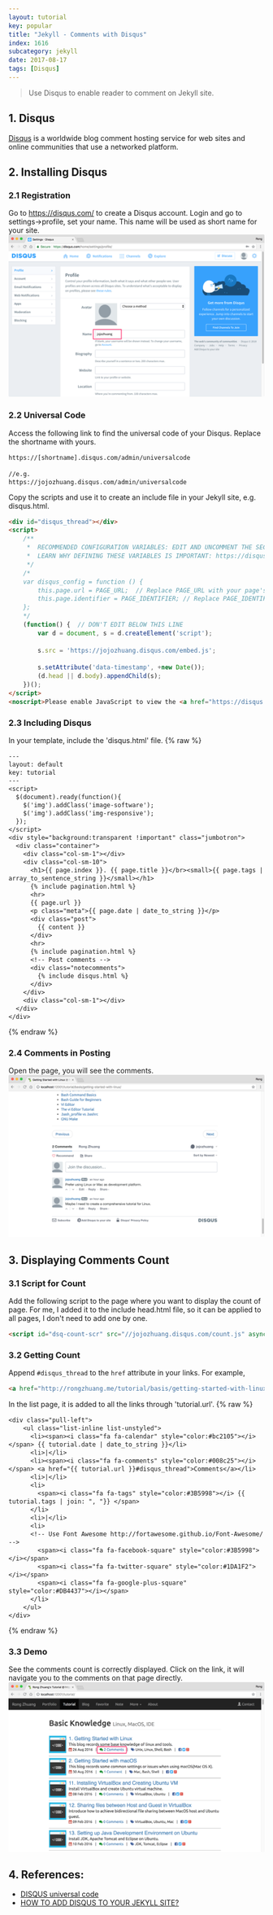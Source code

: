 ```yaml
---
layout: tutorial
key: popular
title: "Jekyll - Comments with Disqus"
index: 1616
subcategory: jekyll
date: 2017-08-17
tags: [Disqus]
---
```


> Use Disqus to enable reader to comment on Jekyll site.

## 1. Disqus
[Disqus](https://disqus.com/) is a worldwide blog comment hosting service for web sites and online communities that use a networked platform.

## 2. Installing Disqus
### 2.1 Registration
Go to https://disqus.com/ to create a Disqus account. Login and go to settings->profile, set your name. This name will be used as short name for your site.
![image](/public/images/jekyll/1611/account.png)
### 2.2 Universal Code
Access the following link to find the universal code of your Disqus. Replace the shortname with yours.
```raw
https://[shortname].disqus.com/admin/universalcode

//e.g.
https://jojozhuang.disqus.com/admin/universalcode
```
Copy the scripts and use it to create an include file in your Jekyll site, e.g. disqus.html.
```html
<div id="disqus_thread"></div>
<script>
    /**
     *  RECOMMENDED CONFIGURATION VARIABLES: EDIT AND UNCOMMENT THE SECTION BELOW TO INSERT DYNAMIC VALUES FROM YOUR PLATFORM OR CMS.
     *  LEARN WHY DEFINING THESE VARIABLES IS IMPORTANT: https://disqus.com/admin/universalcode/#configuration-variables
     */
    /*
    var disqus_config = function () {
        this.page.url = PAGE_URL;  // Replace PAGE_URL with your page's canonical URL variable
        this.page.identifier = PAGE_IDENTIFIER; // Replace PAGE_IDENTIFIER with your page's unique identifier variable
    };
    */
    (function() {  // DON'T EDIT BELOW THIS LINE
        var d = document, s = d.createElement('script');

        s.src = 'https://jojozhuang.disqus.com/embed.js';

        s.setAttribute('data-timestamp', +new Date());
        (d.head || d.body).appendChild(s);
    })();
</script>
<noscript>Please enable JavaScript to view the <a href="https://disqus.com/?ref_noscript" rel="nofollow">comments powered by Disqus.</a></noscript>
```
### 2.3 Including Disqus
In your template, include the 'disqus.html' file.
{% raw %}
```raw
---
layout: default
key: tutorial
---
<script>
  $(document).ready(function(){
    $('img').addClass('image-software');
    $('img').addClass('img-responsive');
  });
</script>
<div style="background:transparent !important" class="jumbotron">
  <div class="container">
    <div class="col-sm-1"></div>
    <div class="col-sm-10">
      <h1>{{ page.index }}. {{ page.title }}</br><small>{{ page.tags | array_to_sentence_string }}</small></h1>
      {% include pagination.html %}
      <hr>
      {{ page.url }}
      <p class="meta">{{ page.date | date_to_string }}</p>
      <div class="post">
        {{ content }}
      </div>
      <hr>
      {% include pagination.html %}
      <!-- Post comments -->
      <div class="notecomments">
        {% include disqus.html %}
      </div>
    </div>
    <div class="col-sm-1"></div>
  </div>
</div>
```
{% endraw %}
### 2.4 Comments in Posting
Open the page, you will see the comments.
![image](/public/images/jekyll/1611/comments.png)

## 3. Displaying Comments Count
### 3.1 Script for Count
Add the following script to the page where you want to display the count of page. For me, I added it to the include head.html file, so it can be applied to all pages, I don't need to add one by one.
```html
<script id="dsq-count-scr" src="//jojozhuang.disqus.com/count.js" async></script>
```
### 3.2 Getting Count
Append `#disqus_thread` to the `href` attribute in your links. For example,
```html
<a href="http://rongzhuang.me/tutorial/basis/getting-started-with-linux/#disqus_thread">Comments</a>
```
In the list page, it is added to all the links through 'tutorial.url'.
{% raw %}
```raw
<div class="pull-left">
    <ul class="list-inline list-unstyled">
      <li><span><i class="fa fa-calendar" style="color:#bc2105"></i></span> {{ tutorial.date | date_to_string }}</li>
      <li>|</li>
      <li><span><i class="fa fa-comments" style="color:#008c25"></i></span> <a href="{{ tutorial.url }}#disqus_thread">Comments</a></li>
      <li>|</li>
      <li>
        <span><i class="fa fa-tags" style="color:#3B5998"></i> {{ tutorial.tags | join: ", "}} </span>
      </li>
      <li>|</li>
      <li>
      <!-- Use Font Awesome http://fortawesome.github.io/Font-Awesome/ -->
        <span><i class="fa fa-facebook-square" style="color:#3B5998"></i></span>
        <span><i class="fa fa-twitter-square" style="color:#1DA1F2"></i></span>
        <span><i class="fa fa-google-plus-square" style="color:#DB4437"></i></span>
      </li>
    </ul>
</div>
```
{% endraw %}
### 3.3 Demo
See the comments count is correctly displayed. Click on the link, it will navigate you to the comments on that page directly.
![image](/public/images/jekyll/1611/count.png)

## 4. References:
* [DISQUS universal code](https://disqus.com/admin/install/platforms/universalcode/)
* [HOW TO ADD DISQUS TO YOUR JEKYLL SITE?](https://poanchen.github.io/blog/2017/07/27/how-to-add-disqus-to-your-jekyll-sitel)
